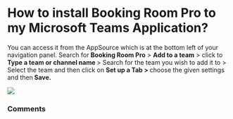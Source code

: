 # How to install Booking Room Pro to my Microsoft Teams Application?

<p class="no-margin">You can access it from the AppSource which is at the bottom left of your navigation panel. Search for <b>Booking Room Pro</b> &gt; <b>Add to a team</b> &gt; click to <b>Type a team or channel name </b>&gt; Search for the team you wish to add it to &gt; Select the team and then click on <b>Set up a Tab &gt; </b>choose the given settings and then<b> Save.</b></p>
<p class="no-margin"></p>
<div class="intercom-container"><img src="/assets/img/teams-pro/image_139.png"></div>

### Comments
<Comments />
